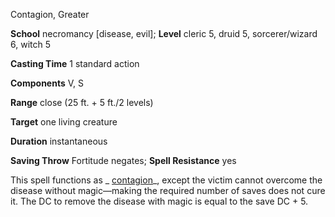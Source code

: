 Contagion, Greater

**School** necromancy [disease, evil]; **Level** cleric 5, druid 5, sorcerer/wizard 6, witch 5

**Casting Time** 1 standard action

**Components** V, S

**Range** close (25 ft. + 5 ft./2 levels)

**Target** one living creature

**Duration** instantaneous

**Saving Throw** Fortitude negates; **Spell Resistance** yes

This spell functions as _ [contagion](/pathfinderRPG/prd/spells/contagion.html#_contagion)_, except the victim cannot overcome the disease without magic—making the required number of saves does not cure it. The DC to remove the disease with magic is equal to the save DC + 5.

